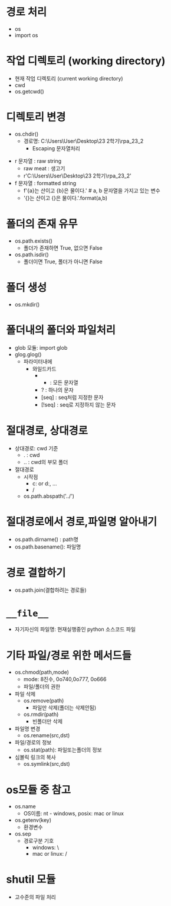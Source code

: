 # 경로 처리

- os
- import os

# 작업 디렉토리 (working directory)

- 현재 작업 디렉토리 (current working directory)
- cwd
- os.getcwd()

# 디렉토리 변경

- os.chdir()
  - 경로명: C:\\Users\\User\\Desktop\\23 2학기\\rpa_23_2
    - Escaping 문자열처리

* r 문자열 : raw string
  - raw meat : 생고기
  - r'C:\Users\User\Desktop\23 2학기\rpa_23_2'
* f 문자열 : formatted string
  - f'{a}는 산이고 {b}은 물이다.' # a, b 문자열을 가지고 있는 변수
  - '{}는 산이고 {}은 물이다.'.format(a,b)

# 폴더의 존재 유무

- os.path.exists()
  - 폴더가 존재하면 True, 없으면 False
- os.path.isdir()
  - 폴더이면 True, 폴더가 아니면 False

# 폴더 생성

- os.mkdir()

# 폴더내의 폴더와 파일처리

- glob 모듈: import glob
- glog.glog()
  - 파라미터내에
    - 와일드카드
      - - : 모든 문자열
      - ? : 하나의 문자
      - [seq] : seq처럼 지정한 문자
      - [!seq] : seq로 지정하지 않는 문자

# 절대경로, 상대경로

- 상대경로: cwd 기준
  - . : cwd
  - .. : cwd의 부모 폴더
- 절대경로
  - 시작점
    - c: or d:, ...
    - /
  - os.path.abspath('../')

# 절대경로에서 경로,파일명 알아내기

- os.path.dirname() : path명
- os.path.basename(): 파일명

# 경로 결합하기

- os.path.join(결합하려는 경로들)

# `__file__`

- 자기자신의 파일명: 현재실행중인 python 소스코드 파일

# 기타 파일/경로 위한 메서드들

- os.chmod(path,mode)
  - mode: 8진수, 0o740,0o777, 0o666
  - 파일/폴더의 권한
- 파일 삭제
  - os.remove(path)
    - 파일만 삭제(폴더는 삭제안됨)
  - os.rmdir(path)
    - 빈폴더만 삭제
- 파일명 변경
  - os.rename(src,dst)
- 파일/경로의 정보
  - os.stat(path): 파일또는폴더의 정보
- 심볼릭 링크의 복사
  - os.symlink(src,dst)

# os모듈 중 참고

- os.name
  - OS이름: nt - windows, posix: mac or linux
- os.getenv(key)
  - 환경변수
- os.sep
  - 경로구분 기호
    - windows: \
    - mac or linux: /

# shutil 모듈

- 고수준의 파일 처리
